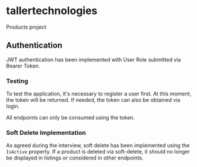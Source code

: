 # tallertechnologies
Products project

## Authentication

JWT authentication has been implemented with User Role submitted via Bearer Token.

### Testing

To test the application, it's necessary to register a user first. At this moment, the token will be returned. If needed, the token can also be obtained via login.

All endpoints can only be consumed using the token.

### Soft Delete Implementation

As agreed during the interview, soft delete has been implemented using the `IsActive` property. If a product is deleted via soft-delete, it should no longer be displayed in listings or considered in other endpoints.
